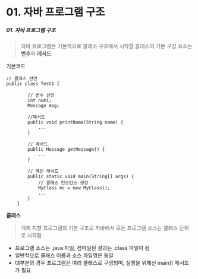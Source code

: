 # 01. 자바 프로그램 구조
##### 01. 자바 프로그램 구조
> 자바 프로그램은 기본적으로 클래스 구조에서 시작함
> 클래스의 기본 구성 요소는 **변수**와 **메서드**

기본코드

    // 클래스 선언
    public class Test1 {
    
		    // 변수 선언
		    int num1;
		    Message msg;
		    
		    //메서드
		    public void printName(String name) {
			    ...
		    }
		    
		    // 메서드
		    public Message getMessage() {
			    ...
		    }
		    
		    // 메인 메서드
		    public static void main(String[] args) {
			    // 클래스 인스턴스 생성
			    MyClass mc = new MyClass();
			    ...
			}
		}

**클래스**
> 객체 지향 프로그램의 기본 구조로 자바에서 모든 프로그램 소스는 클래스 단위로 시작함
- 프로그램 소스는 .java 파일, 컴파일된 결과는 .class 파일이 됨
- 일반적으로 클래스 이름과 소스 파일명은 동일
- 대부분의 경우 프로그램은 여러 클래스로 구성되며, 실행을 위해선 main() 메서드가 필요
